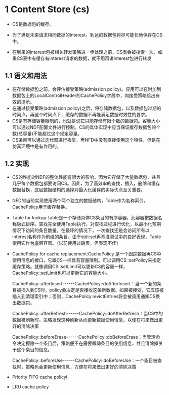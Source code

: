 # 1 Content Store (cs)

- CS是数据包的缓存。

- 为了满足未来请求相同数据的interest，到达的数据包将尽可能长地保存在CS中。
- 在到来的interest包被相关转发策略进一步处理之前，CS表会被搜索一次，如果CS表中有缓存有interest请求的数据，就不用再讲interest包进行转发

## 1.1 语义和用法

-  在存储数据包之前，会评估接受策略(admission policy)。应用可以在附加到数据包上的LocalControlHeader的CachePolicy字段中，向接受策略给出有效的提示。
- 在通过接受策略(admission policy)之后，将存储数据包，以及数据包过期的时间点，再这个时间点下，缓存的数据不再能满足数据时效性的要求。
- CS是有存储容量限制的，也就是说它只能存储有限个数的数据包。容量大小可以通过NDF配置文件进行控制。CS的具体实现中应当保证缓存数据包的个数(总容量)不能超过这个规定容量。
- CS条目可以通过迭代器进行枚举，再NFD中没有直接使用这个特性，但是在仿真环境中是有作用的。

## 1.2 实现

- CS的性能对NDF的整体性能有很大的影响，因为它存储了大量数据包，并且几乎每个数据包都要访问CS。因此，为了高效率的查找，插入，删除和缓存数据替换，底层数据结构的选择对最大化缓存的实际优点至关重要。

- NFD的当前实现使用两个两个独立的数据结构，Table作为名称索引，CachePolicy用于缓存替换。

- Table for lookup:Table是一个存储具体CS条目的有序容器，此容器按数据名称隐式排序。查找完全使用Table执行。对查找过程进行优化，以最小化预期情况下访问的条目数量。在最坏的情况下，一次查找还是会访问所有以interest名称作为前缀的条目。由于std::set再基准测试中的良好表现，Table使用它作为底层容器。（以前使用过跳表，但表现不佳）

- CachePolicy for cache replacement:CachePolicy 是一个跟踪数据再CS中使用信息的接口，它跟CS一样具有容量限制。可以调用CS::setPolicy来指定缓存策略。就像调用CS::setLimit可以更新CS的容量一样，CachePolicy::setLimit也可以更新它的容量大小。

  CachePolicy::afterInsert------CachePolicy::doAfterInsert：当一个新的条目被插入到CS时，policy会决定是否接收这条新数据。如果被接受，它应该被插入到清理索引中；否则，CachePolicy::evictEntries将会被调用通知CS换出数据包。

  CachePolicy::afterRefresh------CachePolicy::doAfterRefresh：当CS中的数据被刷新时，策略发现这种刷新从而更新数据使用信息，以便在将来做出更好的清除决策

  CachePolicy::beforeErase------CachePolicy::doBeforeErase：当管理命令决定擦除一个条目后，策略便不在需要跟踪条目的使用信息，并且清除掉关于这个条目的信息。

  CachePolicy::beforeUse------CachePolicy::doBeforeUse：一个条目被查找时，策略也会更新使用信息，方便在将来做出更好的清除决策

- Priority FIFO cache policyi

- LRU cache policy